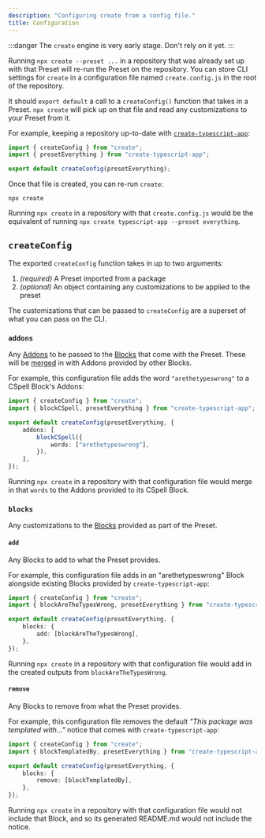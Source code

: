 ```yaml
---
description: "Configuring create from a config file."
title: Configuration
---
```


:::danger
The `create` engine is very early stage.
Don't rely on it yet.
:::

Running `npx create --preset ...` in a repository that was already set up with that Preset will re-run the Preset on the repository.
You can store CLI settings for `create` in a configuration file named `create.config.js` in the root of the repository.

It should `export default` a call to a `createConfig()` function that takes in a Preset.
`npx create` will pick up on that file and read any customizations to your Preset from it.

For example, keeping a repository up-to-date with [`create-typescript-app`](https://github.com/JoshuaKGoldberg/create-typescript-app):

```ts title="create.config.js"
import { createConfig } from "create";
import { presetEverything } from "create-typescript-app";

export default createConfig(presetEverything);
```

Once that file is created, you can re-run `create`:

```shell
npx create
```

Running `npx create` in a repository with that `create.config.js` would be the equivalent of running `npx create typescript-app --preset everything`.

## `createConfig`

The exported `createConfig` function takes in up to two arguments:

1. _(required)_ A Preset imported from a package
2. _(optional)_ An object containing any customizations to be applied to the preset

The customizations that can be passed to `createConfig` are a superset of what you can pass on the CLI.

### `addons`

Any [Addons](./engine/concepts/blocks#addons) to be passed to the [Blocks](./engines/concepts/blocks) that come with the Preset.
These will be [merged](./engine/runtime/merging) in with Addons provided by other Blocks.

For example, this configuration file adds the word `"arethetypeswrong"` to a CSpell Block's Addons:

```ts title="create.config.js"
import { createConfig } from "create";
import { blockCSpell, presetEverything } from "create-typescript-app";

export default createConfig(presetEverything, {
	addons: [
		blockCSpell({
			words: ["arethetypeswrong"],
		}),
	],
});
```

Running `npx create` in a repository with that configuration file would merge in that `words` to the Addons provided to its CSpell Block.

### `blocks`

Any customizations to the [Blocks](./engines/concepts/blocks) provided as part of the Preset.

#### `add`

Any Blocks to add to what the Preset provides.

For example, this configuration file adds in an "arethetypeswrong" Block alongside existing Blocks provided by `create-typescript-app`:

```ts title="create.config.js"
import { createConfig } from "create";
import { blockAreTheTypesWrong, presetEverything } from "create-typescript-app";

export default createConfig(presetEverything, {
	blocks: {
		add: [blockAreTheTypesWrong],
	},
});
```

Running `npx create` in a repository with that configuration file would add in the created outputs from `blockAreTheTypesWrong`.

#### `remove`

Any Blocks to remove from what the Preset provides.

For example, this configuration file removes the default _"This package was templated with..."_ notice that comes with `create-typescript-app`:

```ts title="create.config.js"
import { createConfig } from "create";
import { blockTemplatedBy, presetEverything } from "create-typescript-app";

export default createConfig(presetEverything, {
	blocks: {
		remove: [blockTemplatedBy],
	},
});
```

Running `npx create` in a repository with that configuration file would not include that Block, and so its generated README.md would not include the notice.
